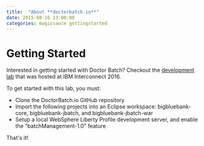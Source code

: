 ```yaml
---
title:  "About **doctorbatch.io**"
date: 2015-08-16 13:00:00
categories: magicsauce gettingstarted
---
```

# Getting Started
Interested in getting started with Doctor Batch? Checkout the <a href="https://github.com/zblservices/doctorbatch.io/raw/master/docs/Interconnect2016-DevelopmentLab.pdf">development lab</a> that was hosted at IBM Interconnect 2016.

To get started with this lab, you must:

* Clone the DoctorBatch.io GitHub repository
* Import the following projects into an Eclipse workspace: bigbluebank-core, bigbluebank-jbatch, and bigbluebank-jbatch-war
* Setup a local WebSphere Liberty Profile development server, and enable the "batchManagement-1.0" feature

That's it!
